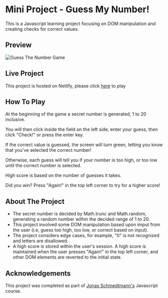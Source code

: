 # Mini Project - Guess My Number!

This is a Javascript learning project focusing on DOM manipulation and creating checks for correct values. 
## Preview

![Guess The Number Game](https://dj-project-previews.s3.amazonaws.com/js-projects/guess-the-number-game.png)
## Live Project

This project is hosted on Netlify, please click [here](https://moonlit-entremet-aafb1d.netlify.app) to play
## How To Play

At the beginning of the game a secret number is generated, 1 to 20 inclusive. 

You will then click inside the field on the left side, enter your guess, then click "Check!" or press the enter key. 

If the correct value is guessed, the screen will turn green, letting you know that you've selected the correct number! 

Otherwise, each guess will tell you if your number is too high, or too low until the correct number is selected. 

High score is based on the number of guesses it takes. 

Did you win? Press "Again!" in the top left corner to try for a higher score! 
## About The Project

- The secret number is decided by Math.trunc and Math.random, generating a random number within the decided range of 1 to 20. 
- This project involved some DOM manipulation based upon imput from the user (i.e, guess too high, too low, or correct based on input).
- The project considers edge cases, for example, "0" is not recognized and letters are disallowed. 
- A high score is stored within the user's session. A high score is maintained when the user presses "Again!" in the top left corner, and other DOM elements are reverted to the initial state. 
## Acknowledgements

This project was completed as part of [Jonas Schmedtmann's](https://github.com/jonasschmedtmanny) Javascript course. 
